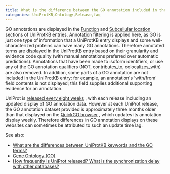 ```yaml
---
title: What is the difference between the GO annotation included in the UniProtKB entry view, and the information accessible via the link "Complete GO annotation"?
categories: UniProtKB,Ontology,Release,faq
---
```


GO annotations are displayed in the [Function](http://www.uniprot.org/help/function%5Fsection) and [Subcellular location](http://www.uniprot.org/help/subcellular%5Flocation%5Fsection) sections of UniProtKB entries. Annotation filtering is applied here, as GO is just one type of information that a UniProtKB entry displays and some well-characterized proteins can have many GO annotations. Therefore annotated terms are displayed in the UniProtKB entry based on their granularity and evidence code quality (with manual annotations preferred over automatic predictions). Annotations that have been made to isoform identifiers, or use any of the GO annotation qualifiers (NOT, contributes\_to, colocalizes\_with) are also removed. In addition, some parts of a GO annotation are not included in the UniProtKB entry: for example, an annotation's 'with/from' field contents is not displayed; this field supplies additional supporting evidence for an annotation.

UniProt is [released every eight weeks](http://www.uniprot.org/help/synchronization) , with each release including an updated display of GO annotation data. However at each UniProt release, the GO annotation dataset provided is approximately three months older than that displayed on the [QuickGO browser](https://www.ebi.ac.uk/QuickGO/) , which updates its annotation display weekly. Therefore differences in GO annotation displays on these websites can sometimes be attributed to such an update time lag.

See also:

-   [What are the differences between UniProtKB keywords and the GO terms?](http://www.uniprot.org/help/keywords%5Fvs%5Fgo)
-   [Gene Ontology (GO)](http://www.uniprot.org/manual/gene%5Fontology)
-   [How frequently is UniProt released? What is the synchronization delay with other databases?](http://www.uniprot.org/help/synchronization)
